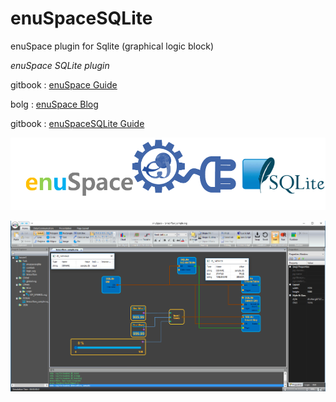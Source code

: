 # enuSpaceSQLite
enuSpace plugin for Sqlite (graphical logic block)

*enuSpace SQLite plugin*

gitbook : [enuSpace Guide](https://expnuni.gitbooks.io/enuspace)

bolg : [enuSpace Blog](http://enuspace.tistory.com)

gitbook : [enuSpaceSQLite Guide](https://expnuni.gitbooks.io/enuspacesqlite)

![Alt text](/images/enuSpaceSqlite.png "enuSpace plugin (SQLite)")

![Alt text](/images/enuSpaceSQLite_run.png "enuSpace plugin (SQLite)")
